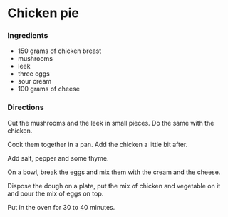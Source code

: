 # Chicken pie 

### Ingredients
* 150 grams of chicken breast
* mushrooms
* leek
* three eggs
* sour cream
* 100 grams of cheese  

### Directions
Cut the mushrooms and the leek in small pieces. Do the same with the chicken.

Cook them together in a pan. Add the chicken a little bit after.

Add salt, pepper and some thyme.

On a bowl, break the eggs and mix them with the cream and the cheese.

Dispose the dough on a plate, put the mix of chicken and vegetable on it and pour the mix of eggs 
on top. 

Put in the oven for 30 to 40 minutes.  